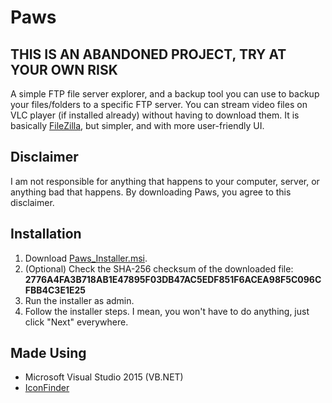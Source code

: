 # Paws

## THIS IS AN ABANDONED PROJECT, TRY AT YOUR OWN RISK

A simple FTP file server explorer, and a backup tool you can use to backup your files/folders to a specific FTP server. You can stream video files on VLC player (if installed already) without having to download them. It is basically [FileZilla](https://filezilla-project.org/), but simpler, and with more user-friendly UI.

## Disclaimer

I am not responsible for anything that happens to your computer, server, or anything bad that happens. By downloading Paws, you agree to this disclaimer.

## Installation

1. Download [Paws_Installer.msi](https://github.com/recoskyler/Paws/blob/master/Paws_Installer.msi).
2. (Optional) Check the SHA-256 checksum of the downloaded file: **2776A4FA3B718AB1E47895F03DB47AC5EDF851F6ACEA98F5C096CFBB4C3E1E25**
3. Run the installer as admin.
4. Follow the installer steps. I mean, you won't have to do anything, just click "Next" everywhere.

## Made Using

- Microsoft Visual Studio 2015 (VB.NET)
- [IconFinder](https://www.iconfinder.com/)
